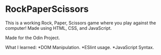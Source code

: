 # RockPaperScissors
This is a working Rock, Paper, Scissors game where you play against the computer! Made using HTML, CSS, and JavaScript.

Made for the Odin Project.


What I learned:
*DOM Manipulation.
*ESlint usage.
*JavaScript Syntax.

